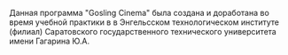 Данная программа "Gosling Cinema" была создана и доработана во время учебной практики в в Энгельсском технологическом институте (филиал) Саратовского государственного технического университета имени Гагарина Ю.А.
